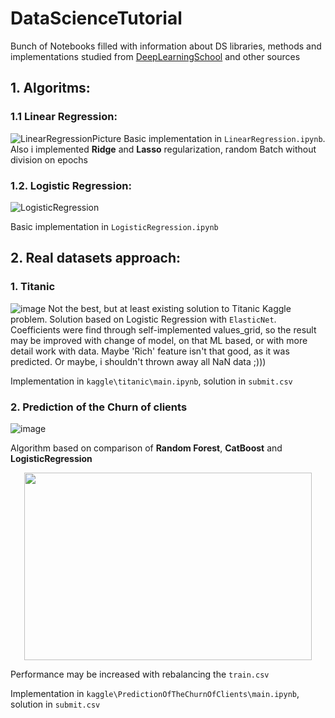 # DataScienceTutorial
Bunch of Notebooks filled with information about DS libraries, methods and implementations studied from [DeepLearningSchool](https://www.dlschool.org/) and other sources 
## 1. Algoritms: 
### 1.1 Linear Regression:
![LinearRegressionPicture](https://user-images.githubusercontent.com/65892626/183291212-7bafd970-b53f-4cf9-aea5-e58334139e03.png)
Basic implementation in `LinearRegression.ipynb`.
Also i implemented **Ridge** and **Lasso** regularization, random Batch without division on epochs
### 1.2. Logistic Regression: 
![LogisticRegression](https://user-images.githubusercontent.com/65892626/183291276-842ba2c9-0f28-4d1f-b018-93d3dd850074.png)

Basic implementation in `LogisticRegression.ipynb`
## 2. Real datasets approach:
### 1. Titanic
![image](https://user-images.githubusercontent.com/65892626/183523734-30ccf7c9-6ee6-4e57-b0aa-cc9087488bf6.png)
Not the best, but at least existing solution to Titanic Kaggle problem. Solution based on Logistic Regression with `ElasticNet`. Coefficients were find through self-implemented values_grid, so the result may be improved with change of model, on that ML based, or with more detail work with data. Maybe 'Rich' feature isn't that good, as it was predicted. Or maybe, i shouldn't thrown away all NaN data ;)))

Implementation in `kaggle\titanic\main.ipynb`, solution in `submit.csv`

### 2. Prediction of the Churn of clients
![image](https://user-images.githubusercontent.com/65892626/184506301-ade5fa73-99f0-4038-bba1-3b433d6dfca5.png)

Algorithm based on comparison of **Random Forest**, **CatBoost** and **LogisticRegression**
<p align="center">
  <img width="460" height="300" src="https://user-images.githubusercontent.com/65892626/184506171-1fc1c2c2-8bc9-4fb6-9f68-e3e9c19df4ec.png">
</p>

Performance  may be increased with rebalancing the `train.csv`

Implementation in `kaggle\PredictionOfTheChurnOfClients\main.ipynb`, solution in `submit.csv`
